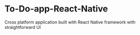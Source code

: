 # To-Do-app-React-Native
Cross platform application built with React Native framework with straightforward UI
